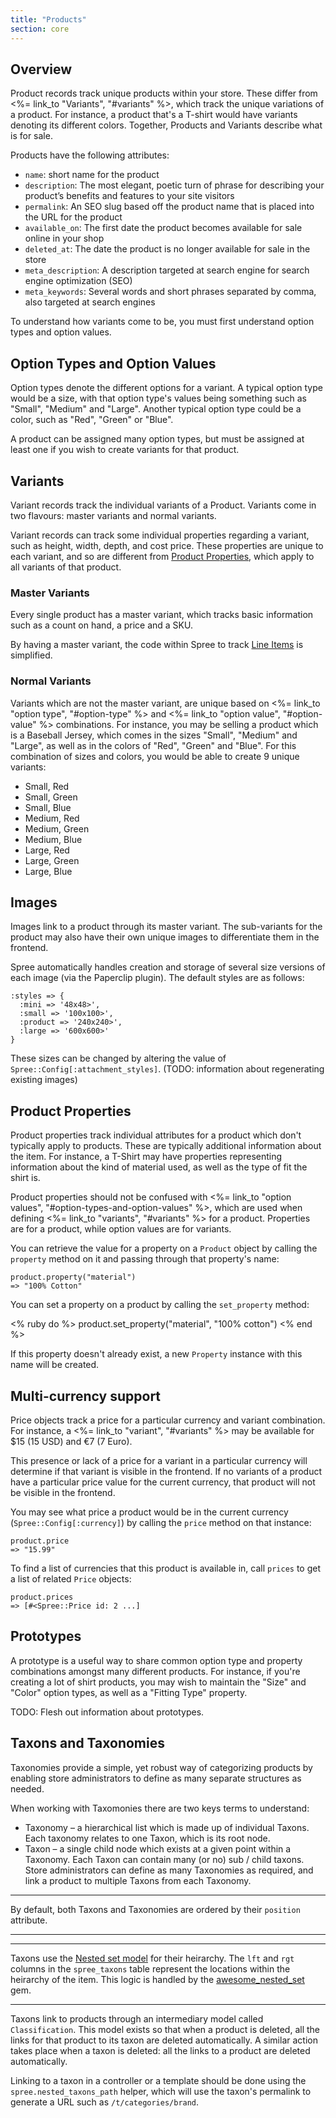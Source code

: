 ```yaml
---
title: "Products"
section: core
---
```


## Overview

Product records track unique products within your store. These differ from <%=
link_to "Variants", "#variants" %>, which track the unique variations of a
product.  For instance, a product that's a T-shirt would have variants denoting
its different colors. Together, Products and Variants describe what is for sale.

Products have the following attributes:

* `name`:	 short name for the product
* `description`:	The most elegant, poetic turn of phrase for describing your product’s benefits and features to your site visitors
* `permalink`:	An SEO slug based off the product name that is placed into the URL for the product
* `available_on`: 	The first date the product becomes available for sale online in your shop
* `deleted_at`:	 The date the product is no longer available for sale in the store
* `meta_description`: 	A description targeted at search engine for search engine optimization (SEO)
* `meta_keywords`: 	Several words and short phrases separated by comma, also targeted at search engines

To understand how variants come to be, you must first understand option types and option values.

## Option Types and Option Values

Option types denote the different options for a variant. A typical option type
would be a size, with that option type's values being something such as "Small",
"Medium" and "Large". Another typical option type could be a color, such as
"Red", "Green" or "Blue".

A product can be assigned many option types, but must be assigned at least one
if you wish to create variants for that product.

## Variants

Variant records track the individual variants of a Product. Variants come in two
flavours: master variants and normal variants.

Variant records can track some individual properties regarding a variant, such
as height, width, depth, and cost price. These properties are unique to each
variant, and so are different from [Product
Properties](/developer/core/models/product_properties), which apply to all
variants of that product.

### Master Variants

Every single product has a master variant, which tracks basic information such
as a count on hand, a price and a SKU.

By having a master variant, the code within Spree to track [Line
Items](/developer/core/models/line_item) is simplified.

### Normal Variants

Variants which are not the master variant, are unique based on <%= link_to "option type", "#option-type" %>
 and <%= link_to "option value", "#option-value" %> combinations. For instance, you
may be selling a product which is a Baseball Jersey, which comes in the sizes
"Small", "Medium" and "Large", as well as in the colors of "Red", "Green" and
"Blue". For this combination of sizes and colors, you would be able to create 9
unique variants:

* Small, Red
* Small, Green
* Small, Blue
* Medium, Red
* Medium, Green
* Medium, Blue
* Large, Red
* Large, Green
* Large, Blue

## Images

Images link to a product through its master variant. The sub-variants for the
product may also have their own unique images to differentiate them in the
frontend.

Spree automatically handles creation and storage of several size versions of each
 image (via the Paperclip plugin). The default styles are as follows:

    :styles => {
      :mini => '48x48>',
      :small => '100x100>',
      :product => '240x240>',
      :large => '600x600>'
    }

These sizes can be changed by altering the value of
`Spree::Config[:attachment_styles]`. (TODO: information about regenerating
existing images)

## Product Properties

Product properties track individual attributes for a product which don't typically apply to
products. These are typically additional information about the item. For
instance, a T-Shirt may have properties representing information about the kind
of material used, as well as the type of fit the shirt is.

Product properties should not be confused with <%= link_to "option values",
"#option-types-and-option-values" %>, which are used when defining
<%= link_to "variants", "#variants" %> for a product. Properties are for a product,
while option values are for variants.

You can retrieve the value for a property on a `Product` object by calling the
`property` method on it and passing through that property's name:

    product.property("material")
    => "100% Cotton"

You can set a property on a product by calling the `set_property` method:

<% ruby do %>
    product.set_property("material", "100% cotton")
<% end %>

If this property doesn't already exist, a new `Property` instance with this name
will be created.

## Multi-currency support

Price objects track a price for a particular currency and variant combination.
For instance, a <%= link_to "variant", "#variants" %> may be available for
$15 (15 USD) and €7 (7 Euro).

This presence or lack of a price for a variant in a particular currency will
determine if that variant is visible in the frontend. If no variants of a
product have a particular price value for the current currency, that product
will not be visible in the frontend.

You may see what price a product would be in the current currency
(`Spree::Config[:currency]`) by calling the `price` method on that instance:

    product.price
    => "15.99"

To find a list of currencies that this product is available in, call `prices` to
get a list of related `Price` objects:

    product.prices
    => [#<Spree::Price id: 2 ...]

## Prototypes

A prototype is a useful way to share common option type and property
combinations amongst many different products. For instance, if you're creating a
lot of shirt products, you may wish to maintain the "Size" and "Color" option
types, as well as a "Fitting Type" property.

TODO: Flesh out information about prototypes.

## Taxons and Taxonomies

Taxonomies provide a simple, yet robust way of categorizing products by enabling
store administrators to define as many separate structures as needed.

When working with Taxomonies there are two keys terms to understand:

* Taxonomy – a hierarchical list which is made up of individual Taxons. Each
  taxonomy relates to one Taxon, which is its root node.
* Taxon – a single child node which exists at a given point within a Taxonomy. Each Taxon
can contain many (or no) sub / child taxons.  Store administrators can define as
many Taxonomies as required, and link a product to multiple Taxons from each
Taxonomy.

***
  By default, both Taxons and Taxonomies are ordered by their `position`
  attribute.
***

***
  Taxons use the [Nested set
model](http://en.wikipedia.org/wiki/Nested_set_model) for their heirarchy. The
`lft` and `rgt` columns in the `spree_taxons` table represent the locations
within the heirarchy of the item. This logic is handled by the
[awesome_nested_set](https://github.com/collectiveidea/awesome_nested_set) gem.
***

Taxons link to products through an intermediary model called `Classification`.
This model exists so that when a product is deleted, all the links for that
product to its taxon are deleted automatically. A similar action takes place when a taxon is
deleted: all the links to a product are deleted automatically.

Linking to a taxon in a controller or a template should be done using the
`spree.nested_taxons_path` helper, which will use the taxon's permalink to
generate a URL such as `/t/categories/brand`.

